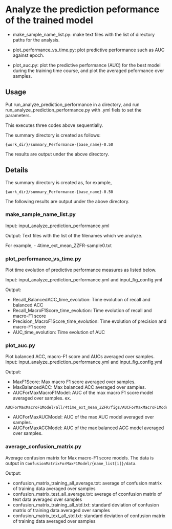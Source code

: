 # Analyze the prediction peformance of the trained model

- make_sample_name_list.py: make text files with the list of directory paths for the analysis.

- plot_performance_vs_time.py: plot predictive performance such as AUC against epoch.

- plot_auc.py: plot the predictive performance (AUC) for the best model during the training time course, and plot the averaged peformance over samples. 


## Usage

Put run_analyze_prediction_performance in a directory, and run run_analyze_prediction_performance.py with .yml fiels to set the parameters.

This executes three codes above sequentially.

The summary directory is created as follows:

```
{work_dir}/summary_Performance-{base_name}-0.50

```
The results are output under the above directory. 

## Details

The summary directory is created as, for example,

```
{work_dir}/summary_Performance-{base_name}-0.50

```
The following results are output under the above directory. 


### make_sample_name_list.py


Input: input_analyze_prediction_performance.yml

Output: Text files with the list of the filenames which we analyze.

For example,
    - 4time_ext_mean_ZZFR-sample0.txt


### plot_performance_vs_time.py

Plot time evolution of predictive performance measures as listed below. 

Input: input_analyze_prediction_performance.yml and input_fig_config.yml

Output:  
- Recall_BalancedACC_time_evolution: Time evolution of recall and balanced ACC
- Recall_MacroF1Score_time_evolution: Time evolution of recall and macro-F1 score
- Precision_MacroF1Score_time_evolution: Time evolution of precision and macro-F1 score
- AUC_time_evolution: Time evolution of AUC


### plot_auc.py

Plot balanced ACC, macro-F1 score and AUCs averaged over samples. 
Input: input_analyze_prediction_performance.yml and input_fig_config.yml

Output:  
- MaxF1Score: Max macro F1 score averaged over samples. 
- MaxBalancedACC: Max balanced ACC averaged over samples. 
- AUCForMaxMacroF1Model: AUC of the max macro F1 score model averaged over samples. 
ex.
```
AUCForMaxMacroF1Model/all/4time_ext_mean_ZZFR/figs/AUCForMaxMacroF1Model.png
```
- AUCForMaxAUCModel: AUC of the max AUC model averaged over samples. 
- AUCForMaxACCModel: AUC of the max balanced ACC model averaged over samples. 

### average_confusion_matrix.py

Average confusion matrix for Max macro-F1 score models. 
The data is output in `ConfusionMatrixForMaxF1Model/{name_list[i]}/data`.

Output:  
- confusion_matrix_training_all_average.txt: average of confusion matrix of training data averaged over samples
- confusion_matrix_test_all_average.txt:  average of cconfusion matrix of text data averaged over samples
- confusion_matrix_training_all_std.txt:  standard deviation of confusion matrix of training data averaged over samples
- confusion_matrix_text_all_std.txt:  standard deviation of confusion matrix of training data averaged over samples